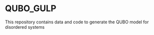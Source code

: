 # QUBO_GULP
This repository contains data and code to generate the QUBO model for disordered systems
